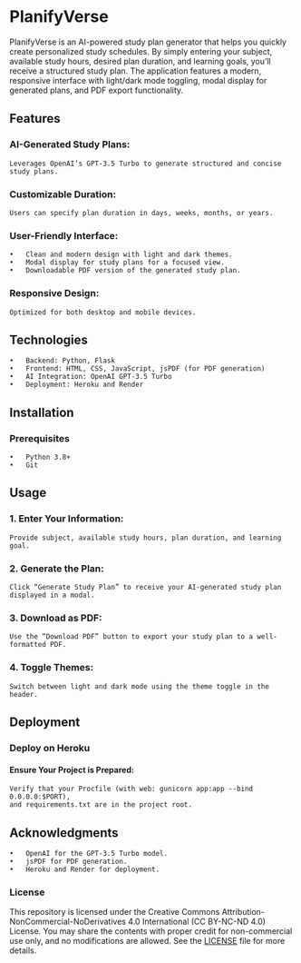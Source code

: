 # PlanifyVerse

PlanifyVerse is an AI-powered study plan generator that helps you quickly create personalized study schedules. By simply entering your subject, available study hours, desired plan duration, and learning goals, you’ll receive a structured study plan. The application features a modern, responsive interface with light/dark mode toggling, modal display for generated plans, and PDF export functionality.

## Features
###     AI-Generated Study Plans:
    Leverages OpenAI’s GPT-3.5 Turbo to generate structured and concise study plans.

###	    Customizable Duration:
    Users can specify plan duration in days, weeks, months, or years.

###     User-Friendly Interface:
	•	Clean and modern design with light and dark themes.
	•	Modal display for study plans for a focused view.
	•	Downloadable PDF version of the generated study plan.

###     Responsive Design:
    Optimized for both desktop and mobile devices.

## Technologies
	•	Backend: Python, Flask
	•	Frontend: HTML, CSS, JavaScript, jsPDF (for PDF generation)
	•	AI Integration: OpenAI GPT-3.5 Turbo
	•	Deployment: Heroku and Render

## Installation
###     Prerequisites
	•	Python 3.8+
	•	Git

## Usage
###	1.	Enter Your Information:
	Provide subject, available study hours, plan duration, and learning goal.
###	2.	Generate the Plan:
    Click “Generate Study Plan” to receive your AI-generated study plan displayed in a modal.
###	3.	Download as PDF:
    Use the “Download PDF” button to export your study plan to a well-formatted PDF.
###	4.	Toggle Themes:
   	Switch between light and dark mode using the theme toggle in the header.

## Deployment
###     Deploy on Heroku
####	Ensure Your Project is Prepared:
	Verify that your Procfile (with web: gunicorn app:app --bind 0.0.0.0:$PORT), 
    and requirements.txt are in the project root.

## Acknowledgments
	•	OpenAI for the GPT-3.5 Turbo model.
	•	jsPDF for PDF generation.
	•	Heroku and Render for deployment.
 ### License
This repository is licensed under the Creative Commons Attribution-NonCommercial-NoDerivatives 4.0 International (CC BY-NC-ND 4.0) License.
You may share the contents with proper credit for non-commercial use only, and no modifications are allowed.
See the [LICENSE](LICENSE)  file for more details.
